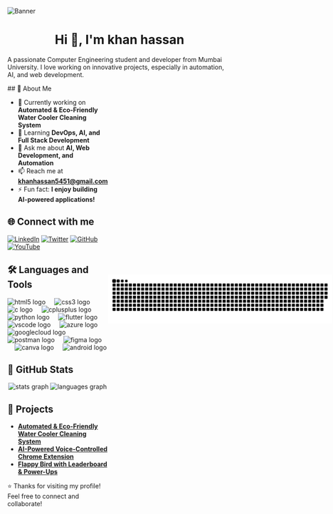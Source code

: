 ![Banner]([https://your-banner-image-url.com](https://drive.google.com/file/d/1uukvsjmUel4rWHJ8xCiXRP4OaTs6gV2k/view?usp=sharing))

<h1 align="center">Hi 👋, I'm khan hassan </h1>

A passionate Computer Engineering student and developer from Mumbai University. I love working on innovative projects, especially in automation, AI, and web development.
<div align="center" style="display: flex; align-items: center; justify-content: space-between;">
<div align="left"> 
## 🚀 About Me

- 🔭 Currently working on **Automated & Eco-Friendly Water Cooler Cleaning System**
- 🌱 Learning **DevOps, AI, and Full Stack Development**
- 💬 Ask me about **AI, Web Development, and Automation**
- 📫 Reach me at **khanhassan5451@gmail.com**
- ⚡ Fun fact: **I enjoy building AI-powered applications!**

## 🌐 Connect with me
[![LinkedIn](https://img.shields.io/badge/-LinkedIn-blue?style=flat&logo=linkedin)](https://linkedin.com/in/yourprofile)
[![Twitter](https://img.shields.io/badge/-Twitter-blue?style=flat&logo=twitter)](https://twitter.com/yourhandle)
[![GitHub](https://img.shields.io/badge/-GitHub-black?style=flat&logo=github)](https://github.com/KHAN5461)
[![YouTube](https://img.shields.io/badge/-YouTube-red?style=flat&logo=youtube)](https://youtube.com/yourchannel)

## 🛠️ Languages and Tools


  <img src="https://cdn.jsdelivr.net/gh/devicons/devicon/icons/html5/html5-original.svg" height="40" alt="html5 logo"  />
  <img width="12" />
  <img src="https://cdn.jsdelivr.net/gh/devicons/devicon/icons/css3/css3-original.svg" height="40" alt="css3 logo"  />
  <img width="12" />
  <img src="https://cdn.jsdelivr.net/gh/devicons/devicon/icons/c/c-original.svg" height="40" alt="c logo"  />
  <img width="12" />
  <img src="https://cdn.jsdelivr.net/gh/devicons/devicon/icons/cplusplus/cplusplus-original.svg" height="40" alt="cplusplus logo"  />
  <img width="12" />
  <img src="https://cdn.jsdelivr.net/gh/devicons/devicon/icons/python/python-original.svg" height="40" alt="python logo"  />
  <img width="12" />
  <img src="https://cdn.jsdelivr.net/gh/devicons/devicon/icons/flutter/flutter-original.svg" height="40" alt="flutter logo"  />
  <img width="12" />
  <img src="https://cdn.jsdelivr.net/gh/devicons/devicon/icons/vscode/vscode-original.svg" height="40" alt="vscode logo"  />
  <img width="12" />
  <img src="https://cdn.jsdelivr.net/gh/devicons/devicon/icons/azure/azure-original.svg" height="40" alt="azure logo"  />
  <img width="12" />
  <img src="https://cdn.jsdelivr.net/gh/devicons/devicon/icons/googlecloud/googlecloud-original.svg" height="40" alt="googlecloud logo"  />
  <img width="12" />
  <img src="https://cdn.simpleicons.org/postman/FF6C37" height="40" alt="postman logo"  />
  <img width="12" />
  <img src="https://cdn.jsdelivr.net/gh/devicons/devicon/icons/figma/figma-original.svg" height="40" alt="figma logo"  />
  <img width="12" />
  <img src="https://cdn.jsdelivr.net/gh/devicons/devicon/icons/canva/canva-original.svg" height="40" alt="canva logo"  />
  <img width="12" />
  <img src="https://cdn.simpleicons.org/android/3DDC84" height="40" alt="android logo"  />

###
## 🚀 GitHub Stats
<div align="center">
  <img src="https://github-readme-stats.vercel.app/api?username=KHAN5461&hide_title=false&hide_rank=false&show_icons=true&include_all_commits=true&count_private=true&disable_animations=false&theme=aura&locale=en&hide_border=true&order=1" height="150" alt="stats graph"  />
  <img src="https://github-readme-stats.vercel.app/api/top-langs?username=KHAN5461&locale=en&hide_title=false&layout=compact&card_width=320&langs_count=5&theme=aura&hide_border=true&order=2" height="150" alt="languages graph"  />
</div>

###
###

###
## 🎯 Projects
- **[Automated & Eco-Friendly Water Cooler Cleaning System](https://github.com/KHAN5461/project-link)**
- **[AI-Powered Voice-Controlled Chrome Extension](https://github.com/KHAN5461/project-link)**
- **[Flappy Bird with Leaderboard & Power-Ups](https://github.com/KHAN5461/project-link)**

⭐️ Thanks for visiting my profile! Feel free to connect and collaborate!
</div>
<img src="https://raw.githubusercontent.com/KHAN5461/KHAN5461/output/snake.svg" alt="Snake animation" />

###
###
